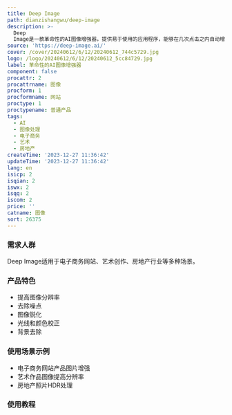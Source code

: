 ```yaml
---
title: Deep Image
path: dianzishangwu/deep-image
description: >-
  Deep
  Image是一款革命性的AI图像增强器，提供易于使用的应用程序，能够在几次点击之内自动增强照片，无需耗时的手动后期处理。它能够提高图像分辨率，去除噪点，进行锐化，进行光线和颜色校正，去除背景等。产品定价灵活，适用于多种场景，包括电子商务、艺术、房地产等。
source: 'https://deep-image.ai/'
cover: /cover/20240612/6/12/20240612_744c5729.jpg
logo: /logo/20240612/6/12/20240612_5cc84729.jpg
label: 革命性的AI图像增强器
component: false
procattr: 2
procattrname: 图像
procform: 1
procformname: 网站
proctype: 1
proctypename: 普通产品
tags:
  - AI
  - 图像处理
  - 电子商务
  - 艺术
  - 房地产
createTime: '2023-12-27 11:36:42'
updateTime: '2023-12-27 11:36:42'
lang: en
isicp: 2
isqian: 2
iswx: 2
isqq: 2
iscom: 2
price: ''
catname: 图像
sort: 26375
---
```




### 需求人群
Deep Image适用于电子商务网站、艺术创作、房地产行业等多种场景。

### 产品特色
- 提高图像分辨率
- 去除噪点
- 图像锐化
- 光线和颜色校正
- 背景去除

### 使用场景示例
- 电子商务网站产品图片增强
- 艺术作品图像提高分辨率
- 房地产照片HDR处理

### 使用教程


  
